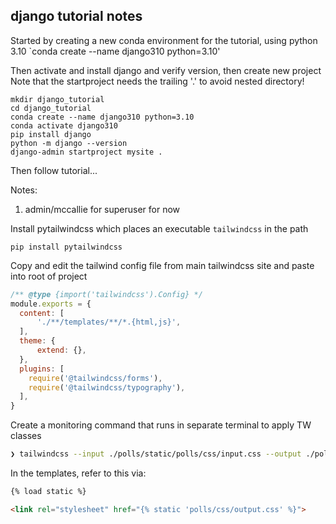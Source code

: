## django tutorial notes

Started by creating a new conda environment for the tutorial, using python 3.10
`conda create --name django310 python=3.10'

Then activate and install django and verify version, then create new project
Note that the startproject needs the trailing '.' to avoid nested directory!
```shell
mkdir django_tutorial
cd django_tutorial
conda create --name django310 python=3.10
conda activate django310
pip install django
python -m django --version
django-admin startproject mysite .
```
Then follow tutorial...

Notes:
1. admin/mccallie for superuser for now


Install pytailwindcss which places an executable `tailwindcss` in the path
```
pip install pytailwindcss
```

Copy and edit the tailwind config file from main tailwindcss site and paste into root of project
```js
/** @type {import('tailwindcss').Config} */
module.exports = {
  content: [
      './**/templates/**/*.{html,js}',
  ],
  theme: {
      extend: {},
  },
  plugins: [
    require('@tailwindcss/forms'),
    require('@tailwindcss/typography'),
  ],
}
```

Create a monitoring command that runs in separate terminal to apply TW classes
```bash
❯ tailwindcss --input ./polls/static/polls/css/input.css --output ./polls/static/polls/css/output.css  --watch
```

In the templates, refer to this via:
```html
{% load static %}

<link rel="stylesheet" href="{% static 'polls/css/output.css' %}">
```
